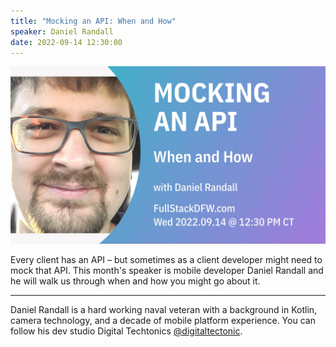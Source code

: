 ```yaml
---
title: "Mocking an API: When and How"
speaker: Daniel Randall
date: 2022-09-14 12:30:00
---
```


![banner](/20220914.jpg)

Every client has an API – but sometimes as a client developer might need to mock that API. This month's speaker is mobile developer Daniel Randall and he will walk us through when and how you might go about it.

---

Daniel Randall is a hard working naval veteran with a background in Kotlin, camera technology, and a decade of mobile platform experience. You can follow his dev studio Digital Techtonics [@digitaltectonic](https://twitter.com/DigitalTectonic).

